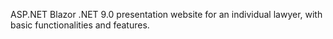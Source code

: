 ﻿ASP.NET Blazor .NET 9.0 presentation website for an individual lawyer, with basic functionalities and features.